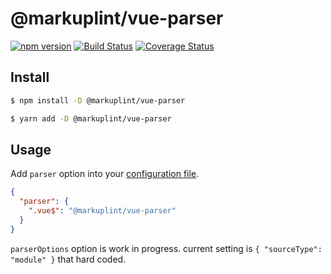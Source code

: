 # @markuplint/vue-parser

[![npm version](https://badge.fury.io/js/%40markuplint%2Fvue-parser.svg)](https://www.npmjs.com/package/@markuplint/vue-parser)
[![Build Status](https://travis-ci.org/markuplint/markuplint.svg?branch=main)](https://travis-ci.org/markuplint/markuplint)
[![Coverage Status](https://coveralls.io/repos/github/markuplint/markuplint/badge.svg?branch=main)](https://coveralls.io/github/markuplint/markuplint?branch=main)

## Install

```sh
$ npm install -D @markuplint/vue-parser

$ yarn add -D @markuplint/vue-parser
```

## Usage

Add `parser` option into your [configuration file](https://markuplint.dev/configuration#parser).

```json
{
  "parser": {
    ".vue$": "@markuplint/vue-parser"
  }
}
```

`parserOptions` option is work in progress. current setting is `{ "sourceType": "module" }` that hard coded.
